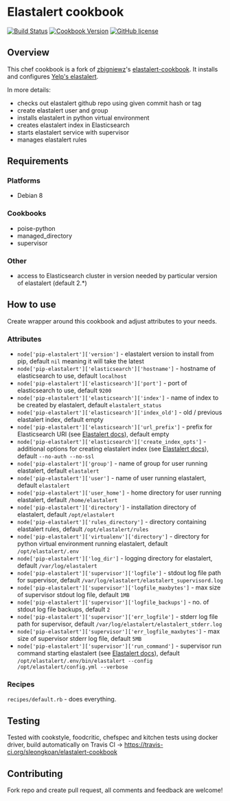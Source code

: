 # Elastalert cookbook
[![Build Status](https://travis-ci.org/sleongkoan/pip-elastalert-cookbook.svg?branch=master)](https://travis-ci.org/sleongkoan/pip-elastalert-cookbook)
[![Cookbook Version](https://img.shields.io/cookbook/v/pip-elastalert.svg)](https://community.opscode.com/cookbooks/pip-elastalert)
[![GitHub license](https://img.shields.io/badge/license-Apache%202-blue.svg)](https://raw.githubusercontent.com/sleongkoan/elastalert-cookbook/master/LICENSE)

## Overview
This chef cookbook is a fork of [zbigniewz](https://github.com/zbigniewz)'s [elastalert-cookbook](https://github.com/zbigniewz/elastalert-cookbook).
It installs and configures [Yelp's elastalert](https://github.com/Yelp/elastalert).

In more details:
- checks out elastalert github repo using given commit hash or tag
- create elastalert user and group
- installs elastalert in python virtual environment
- creates elastalert index in Elasticsearch
- starts elastalert service with supervisor
- manages elastalert rules

## Requirements

### Platforms
* Debian 8

### Cookbooks
* poise-python
* managed_directory
* supervisor

### Other
* access to Elasticsearch cluster in version needed by particular version of elastalert (default 2.*)

## How to use
Create wrapper around this cookbook and adjust attributes to your needs.

### Attributes
* `node['pip-elastalert']['version']` - elastalert version to install from pip, default `nil` meaning it will take the latest
* `node['pip-elastalert']['elasticsearch']['hostname']` - hostname of elasticsearch to use, default `localhost`
* `node['pip-elastalert']['elasticsearch']['port']` - port of elasticsearch to use, default `9200`
* `node['pip-elastalert']['elasticsearch']['index']` - name of index to be created by elastalert, default `elastalert_status`
* `node['pip-elastalert']['elasticsearch']['index_old']` - old / previous elastalert index, default empty
* `node['pip-elastalert']['elasticsearch']['url_prefix']` - prefix for Elasticsearch URl (see [Elastalert docs](http://elastalert.readthedocs.io/en/latest/elastalert.html)), default empty
* `node['pip-elastalert']['elasticsearch']['create_index_opts']` - additional options for creating elastalert index (see [Elastalert docs](http://elastalert.readthedocs.io/en/latest/elastalert.html)), default `--no-auth --no-ssl`
* `node['pip-elastalert']['group']` - name of group for user running elastalert, default `elastalert`
* `node['pip-elastalert']['user']` - name of user running elastalert, default `elastalert`
* `node['pip-elastalert']['user_home']` - home directory for user running elastalert, default `/home/elastalert`
* `node['pip-elastalert']['directory']` - installation directory of elastalert, default `/opt/elastalert`
* `node['pip-elastalert']['rules_directory']` - directory containing elastalert rules, default `/opt/elastalert/rules`
* `node['pip-elastalert']['virtualenv']['directory']` - directory for python virtual environment running elastalert, default `/opt/elastalert/.env`
* `node['pip-elastalert']['log_dir']` - logging directory for elastalert, default `/var/log/elastalert`
* `node['pip-elastalert']['supervisor']['logfile']` - stdout log file path for supervisor, default `/var/log/elastalert/elastalert_supervisord.log`
* `node['pip-elastalert']['supervisor']['logfile_maxbytes']` - max size of supervisor stdout log file, default `1MB`
* `node['pip-elastalert']['supervisor']['logfile_backups']` - no. of stdout log file backups, default `2`
* `node['pip-elastalert']['supervisor']['err_logfile']` - stderr log file path for supervisor, default `/var/log/elastalert/elastalert_stderr.log`
* `node['pip-elastalert']['supervisor']['err_logfile_maxbytes']` - max size of supervisor stderr log file, default `5MB`
* `node['pip-elastalert']['supervisor']['run_command']` - supervisor run command starting elastalert (see [Elastalert docs](http://elastalert.readthedocs.io/en/latest/elastalert.html)), default `/opt/elastalert/.env/bin/elastalert --config /opt/elastalert/config.yml --verbose`

### Recipes
```recipes/default.rb``` - does everything.

## Testing
Tested with cookstyle, foodcritic, chefspec and kitchen tests using docker driver, build automatically
on Travis CI -> https://travis-ci.org/sleongkoan/elastalert-cookbook

## Contributing
Fork repo and create pull request, all comments and feedback are welcome!
